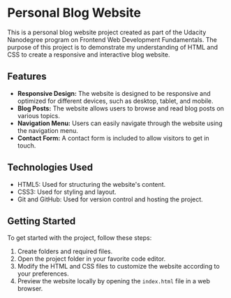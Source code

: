 # Personal Blog Website

This is a personal blog website project created as part of the Udacity Nanodegree program on Frontend Web Development Fundamentals. The purpose of this project is to demonstrate my understanding of HTML and CSS to create a responsive and interactive blog website.

## Features

- **Responsive Design:** The website is designed to be responsive and optimized for different devices, such as desktop, tablet, and mobile.
- **Blog Posts:** The website allows users to browse and read blog posts on various topics.
- **Navigation Menu:** Users can easily navigate through the website using the navigation menu.
- **Contact Form:** A contact form is included to allow visitors to get in touch.

## Technologies Used

- HTML5: Used for structuring the website's content.
- CSS3: Used for styling and layout.
- Git and GitHub: Used for version control and hosting the project.

## Getting Started

To get started with the project, follow these steps:

  1. Create folders and required files.
  2. Open the project folder in your favorite code editor.
  3. Modify the HTML and CSS files to customize the website according to your preferences.
  4. Preview the website locally by opening the `index.html` file in a web browser.
 
